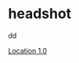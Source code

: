 headshot
========

dd


[Location 1.0](itms-services://?action=download-manifest&url=https://github.com/baibai2013/Location/blob/master/location.plist)  

